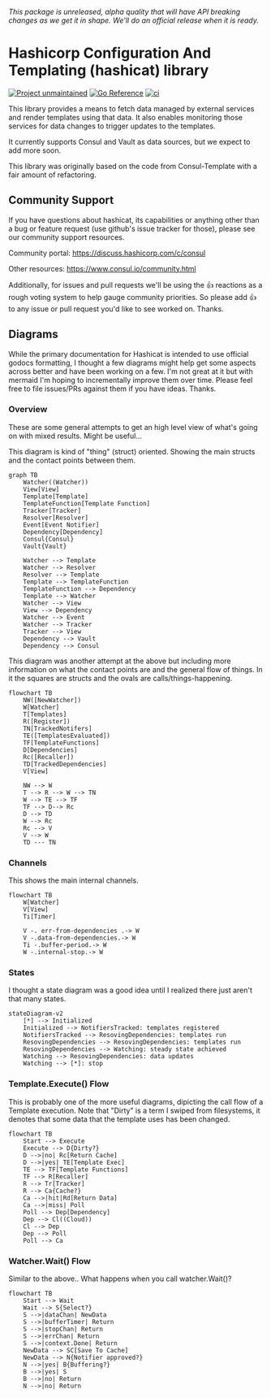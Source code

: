 *This package is unreleased, alpha quality that will have API breaking changes
as we get it in shape. We'll do an official release when it is ready.*

# Hashicorp Configuration And Templating (hashicat) library

[![Project unmaintained](https://img.shields.io/badge/project-unmaintained-red.svg)](https://github.com/hashicorp/hcat/issues/132)
[![Go Reference](https://pkg.go.dev/badge/github.com/hashicorp/hcat.svg)](https://pkg.go.dev/github.com/hashicorp/hcat)
[![ci](https://github.com/hashicorp/hcat/actions/workflows/ci.yml/badge.svg)](https://github.com/hashicorp/hcat/actions/workflows/ci.yml)

This library provides a means to fetch data managed by external services and
render templates using that data. It also enables monitoring those services for
data changes to trigger updates to the templates.

It currently supports Consul and Vault as data sources, but we expect to add
more soon.

This library was originally based on the code from Consul-Template with a fair
amount of refactoring.

## Community Support

If you have questions about hashicat, its capabilities or anything other than a
bug or feature request (use github's issue tracker for those), please see our
community support resources.

Community portal: https://discuss.hashicorp.com/c/consul

Other resources: https://www.consul.io/community.html

Additionally, for issues and pull requests we'll be using the :+1: reactions as
a rough voting system to help gauge community priorities. So please add :+1: to
any issue or pull request you'd like to see worked on. Thanks.

## Diagrams

While the primary documentation for Hashicat is intended to use official godocs
formatting, I thought a few diagrams might help get some aspects across better
and have been working on a few. I'm not great at it but with mermaid I'm hoping
to incrementally improve them over time. Please feel free to file issues/PRs
against them if you have ideas. Thanks.

### Overview

These are some general attempts to get an high level view of what's going on with mixed results. Might be useful...

This diagram is kind of "thing" (struct) oriented. Showing the main structs and
the contact points between them.

``` mermaid
graph TB
    Watcher((Watcher))
    View[View]
    Template[Template]
    TemplateFunction[Template Function]
    Tracker[Tracker]
    Resolver[Resolver]
    Event[Event Notifier]
    Dependency[Dependency]
    Consul{Consul}
    Vault{Vault}

    Watcher --> Template
    Watcher --> Resolver
    Resolver --> Template
    Template --> TemplateFunction
    TemplateFunction --> Dependency
    Template --> Watcher
    Watcher --> View
    View --> Dependency
    Watcher --> Event
    Watcher --> Tracker
    Tracker --> View
    Dependency --> Vault
    Dependency --> Consul
```

This diagram was another attempt at the above but including more information on
what the contact points are and the general flow of things. In it the squares are
structs and the ovals are calls/things-happening.

``` mermaid
flowchart TB
    NW([NewWatcher])
    W[Watcher]
    T[Templates]
    R([Register])
    TN[TrackedNotifers]
    TE([TemplatesEvaluated])
    TF[TemplateFunctions]
    D[Dependencies]
    Rc([Recaller])
    TD[TrackedDependencies]
    V[View]

    NW --> W
    T --> R --> W --> TN
    W --> TE --> TF
    TF --> D--> Rc
    D --> TD
    W --> Rc
    Rc --> V
    V --> W
    TD --- TN

```

### Channels

This shows the main internal channels.

``` mermaid
flowchart TB
    W[Watcher]
    V[View]
    Ti[Timer]

    V -. err-from-dependencies .-> W
    V -.data-from-dependencies.-> W
    Ti -.buffer-period.-> W
    W -.internal-stop.-> W
```

### States

I thought a state diagram was a good idea until I realized there just aren't
that many states.

``` mermaid
stateDiagram-v2
    [*] --> Initialized
    Initialized --> NotifiersTracked: templates registered
    NotifiersTracked --> ResovingDependencies: templates run
    ResovingDependencies --> ResovingDependencies: templates run
    ResovingDependencies --> Watching: steady state achieved
    Watching --> ResovingDependencies: data updates
    Watching --> [*]: stop
```

### Template.Execute() Flow

This is probably one of the more useful diagrams, dipicting the call flow of
a Template execution. Note that "Dirty" is a term I swiped from filesystems, it
denotes that some data that the template uses has been changed.

``` mermaid
flowchart TB
    Start --> Execute
    Execute --> D{Dirty?}
    D -->|no| Rc[Return Cache]
    D -->|yes| TE[Template Exec]
    TE --> TF[Template Functions]
    TF --> R[Recaller]
    R --> Tr[Tracker]
    R --> Ca{Cache?}
    Ca -->|hit|Rd[Return Data]
    Ca -->|miss| Poll
    Poll --> Dep[Dependency]
    Dep --> Cl((Cloud))
    Cl --> Dep
    Dep --> Poll
    Poll --> Ca
```

### Watcher.Wait() Flow

Similar to the above.. What happens when you call watcher.Wait()?

``` mermaid
flowchart TB
    Start --> Wait
    Wait --> S{Select?}
    S -->|dataChan| NewData
    S -->|bufferTimer| Return
    S -->|stopChan| Return
    S -->|errChan| Return
    S -->|context.Done| Return
    NewData --> SC[Save To Cache]
    NewData --> N{Notifier approved?}
    N -->|yes| B{Buffering?}
    B -->|yes| S
    B -->|no| Return
    N -->|no| Return
```

